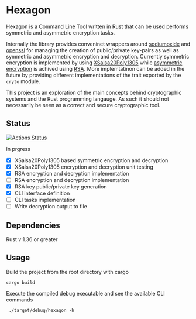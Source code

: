# Hexagon

Hexagon is a Command Line Tool written in Rust that can be used performs symmetric and asymmetric encryption tasks.

Internally the library provides conveninet wrappers around [sodiumoxide](https://docs.rs/sodiumoxide/0.2.6/sodiumoxide/) and [openssl](https://docs.rs/openssl/0.10.33/openssl/) for managing the creation of public/private key-pairs as well as symmetric and asymmetric encryption and decryption.
Currently symmetric encryption is implemented by using [XSalsa20Poly1305](https://en.wikipedia.org/wiki/Authenticated_encryption) while [asymmetric encryption](https://en.wikipedia.org/wiki/Public-key_cryptography) is achived using [RSA](https://en.wikipedia.org/wiki/RSA_(cryptosystem)).
More implemtatinon can be added in the future by providing different implementations of the trait exported by the `cryto` module.

This project is an exploration of the main concepts behind cryptographic systems and the Rust programming langauge. As such it should not necessarily be seen as a correct and secure cryptographic tool.

## Status
[![Actions Status](https://github.com/ocramh/hexagon/workflows/Build%20and%20test/badge.svg)](https://github.com/ocramh/hexagon/actions)

In prgress
- [x] XSalsa20Poly1305 based symmetric encryption and decryption
- [x] XSalsa20Poly1305 encryption and decryption unit testing
- [x] RSA encryption and decryption implementation
- [ ] RSA encryption and decryption implementation
- [x] RSA key public/private key generation
- [x] CLI interface definition
- [ ] CLI tasks implementation
- [ ] Write decryption output to file

## Dependencies
Rust v 1.36 or greater

## Usage
Build the project from the root directory with cargo
```
cargo build
```

Execute the compiled debug executable and see the available CLI commands
```
 ./target/debug/hexagon -h
```
